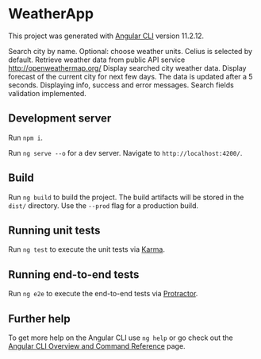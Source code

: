 # WeatherApp

This project was generated with [Angular CLI](https://github.com/angular/angular-cli) version 11.2.12.

Search city by name.
Optional: choose weather units. Celius is selected by default.
Retrieve weather data from public API service http://openweathermap.org/
Display searched city weather data.
Display forecast of the current city for next few days.
The data is updated after a 5 seconds.
Displaying info, success and error messages.
Search fields validation implemented.

## Development server

Run `npm i`.

Run `ng serve --o` for a dev server. Navigate to `http://localhost:4200/`.

## Build

Run `ng build` to build the project. The build artifacts will be stored in the `dist/` directory. Use the `--prod` flag for a production build.

## Running unit tests

Run `ng test` to execute the unit tests via [Karma](https://karma-runner.github.io).

## Running end-to-end tests

Run `ng e2e` to execute the end-to-end tests via [Protractor](http://www.protractortest.org/).

## Further help

To get more help on the Angular CLI use `ng help` or go check out the [Angular CLI Overview and Command Reference](https://angular.io/cli) page.
